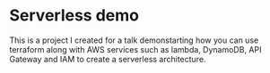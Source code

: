 # Serverless demo

This is a project I created for a talk demonstarting how you can use terraform along with AWS services such as lambda, DynamoDB, API Gateway and IAM to create a serverless architecture.
